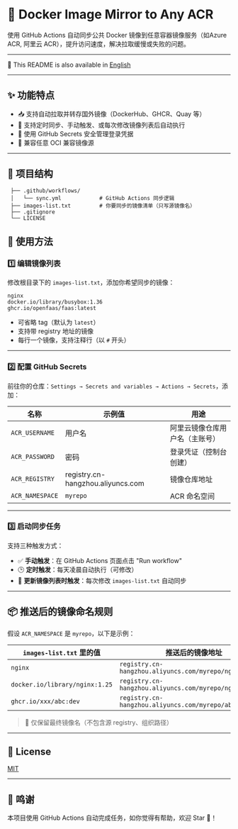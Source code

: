 # 🚀 Docker Image Mirror to Any ACR

使用 GitHub Actions 自动同步公共 Docker 镜像到任意容器镜像服务（如Azure ACR, 阿里云 ACR），提升访问速度，解决拉取缓慢或失败的问题。

---

📘 This README is also available in [English](./README.md)

---

## ✨ 功能特点

- 📥 支持自动拉取并转存国外镜像（DockerHub、GHCR、Quay 等）
- 🔁 支持定时同步、手动触发、或每次修改镜像列表后自动执行
- 🔐 使用 GitHub Secrets 安全管理登录凭据
- 🧩 兼容任意 OCI 兼容镜像源

---

## 📁 项目结构

```
 ├── .github/workflows/
 │   └── sync.yml            # GitHub Actions 同步逻辑
 ├── images-list.txt         # 你要同步的镜像清单（只写源镜像名）
 ├── .gitignore
 └── LICENSE
```



## 🧾 使用方法

### 1️⃣ 编辑镜像列表

修改根目录下的 `images-list.txt`，添加你希望同步的镜像：

```
nginx
docker.io/library/busybox:1.36
ghcr.io/openfaas/faas:latest
```

- 可省略 tag（默认为 `latest`）
- 支持带 registry 地址的镜像
- 每行一个镜像，支持注释行（以 `#` 开头）

---

### 2️⃣ 配置 GitHub Secrets

前往你的仓库：`Settings → Secrets and variables → Actions → Secrets`，添加：

| 名称            | 示例值                            | 用途                           |
| --------------- | --------------------------------- | ------------------------------ |
| `ACR_USERNAME`  | 用户名                            | 阿里云镜像仓库用户名（主账号） |
| `ACR_PASSWORD`  | 密码                              | 登录凭证（控制台创建）         |
| `ACR_REGISTRY`  | registry.cn-hangzhou.aliyuncs.com | 镜像仓库地址                   |
| `ACR_NAMESPACE` | `myrepo`                          | ACR 命名空间                   |

---


### 3️⃣ 启动同步任务

支持三种触发方式：

- ✅ **手动触发**：在 GitHub Actions 页面点击 "Run workflow"
- 🕒 **定时触发**：每天凌晨自动执行（可修改）
- 📝 **更新镜像列表时触发**：每次修改 `images-list.txt` 自动同步

---

## 📦 推送后的镜像命名规则

假设 `ACR_NAMESPACE` 是 `myrepo`，以下是示例：

| `images-list.txt` 里的值       | 推送后的镜像地址                                        |
| ------------------------------ | ------------------------------------------------------- |
| `nginx`                        | `registry.cn-hangzhou.aliyuncs.com/myrepo/nginx:latest` |
| `docker.io/library/nginx:1.25` | `registry.cn-hangzhou.aliyuncs.com/myrepo/nginx:1.25`   |
| `ghcr.io/xxx/abc:dev`          | `registry.cn-hangzhou.aliyuncs.com/myrepo/abc:dev`      |

> 🔁 仅保留最终镜像名（不包含源 registry、组织路径）

---

## 📄 License

[MIT](./LICENSE)

---

## 🙌 鸣谢

本项目使用 GitHub Actions 自动完成任务，如你觉得有帮助，欢迎 Star 🌟！